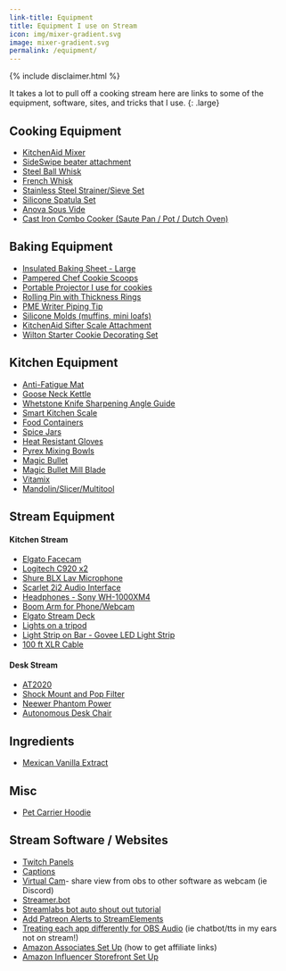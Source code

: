 ```yaml
---
link-title: Equipment
title: Equipment I use on Stream
icon: img/mixer-gradient.svg
image: mixer-gradient.svg
permalink: /equipment/
---
```

{% include disclaimer.html %}

It takes a lot to pull off a cooking stream here are links to some of the equipment, software, sites, and tricks that I use. 
{: .large}

## Cooking Equipment 
* [KitchenAid Mixer](https://amzn.to/3KY7SxA)
* [SideSwipe beater attachment](https://amzn.to/34nvfjo)
* [Steel Ball Whisk](https://amzn.to/3oeHCp4)
* [French Whisk](https://amzn.to/34nCOqc)
* [Stainless Steel Strainer/Sieve Set](https://amzn.to/3sfBM85)
* [Silicone Spatula Set](https://amzn.to/3Hv8J6M)
* [Anova Sous Vide](https://amzn.to/3Gkegfe)
* [Cast Iron Combo Cooker (Saute Pan / Pot / Dutch Oven)](https://amzn.to/3J3wHXm)

## Baking Equipment
* [Insulated Baking Sheet - Large](https://amzn.to/3onii0g)
* [Pampered Chef Cookie Scoops](https://amzn.to/34dZzNL)
* [Portable Projector I use for cookies](https://amzn.to/3gp0Gga)
* [Rolling Pin with Thickness Rings](https://amzn.to/3ATF8BG)
* [PME Writer Piping Tip](https://amzn.to/3Gw37YB)
* [Silicone Molds (muffins, mini loafs)](https://amzn.to/3Hu5dcP)
* [KitchenAid Sifter Scale Attachment](https://amzn.to/3oKeVAP)
* [Wilton Starter Cookie Decorating Set](https://amzn.to/3AWkP6q)

## Kitchen Equipment
* [Anti-Fatigue Mat](https://amzn.to/34tA22S)
* [Goose Neck Kettle](https://amzn.to/3IWTROQ)
* [Whetstone Knife Sharpening Angle Guide](https://amzn.to/3oq1Ig9)
* [Smart Kitchen Scale](https://amzn.to/3GsflSj)
* [Food Containers](https://amzn.to/3rqkYfr)
* [Spice Jars](https://amzn.to/3GxOsMU)
* [Heat Resistant Gloves](https://amzn.to/3AUMAwc)
* [Pyrex Mixing Bowls](https://amzn.to/3upPc4f)
* [Magic Bullet](https://amzn.to/3AWkfpg)
* [Magic Bullet Mill Blade](https://amzn.to/3B0DCOi)
* [Vitamix](https://amzn.to/3gmPeBK)
* [Mandolin/Slicer/Multitool](https://amzn.to/3IZ6jhe)

## Stream Equipment
#### Kitchen Stream
* [Elgato Facecam](https://amzn.to/32LzyEK)
* [Logitech C920 x2](https://amzn.to/3L1KZcG)
* [Shure BLX Lav Microphone](https://amzn.to/34kZeZh)
* [Scarlet 2i2 Audio Interface](https://amzn.to/3AMnwHE)
* [Headphones - Sony WH-1000XM4](https://amzn.to/3L9jwWt)
* [Boom Arm for Phone/Webcam](https://amzn.to/3sk3Ze9)
* [Elgato Stream Deck](https://amzn.to/3AZjL20)
* [Lights on a tripod](https://amzn.to/34n7054)
* [Light Strip on Bar - Govee LED Light Strip](https://amzn.to/3sf9ElF)
* [100 ft XLR Cable](https://amzn.to/3rq41lp) 
#### Desk Stream
* [AT2020](https://amzn.to/3IWDkum)
* [Shock Mount and Pop Filter](https://amzn.to/3ATJCIx)
* [Neewer Phantom Power](https://amzn.to/3sk5Y25)
* [Autonomous Desk Chair](https://amzn.to/34xt9Ob)

## Ingredients
* [Mexican Vanilla Extract](https://amzn.to/3sfBM85)

## Misc
* [Pet Carrier Hoodie](https://amzn.to/3L8X4gs)

## Stream Software / Websites 
* [Twitch Panels](https://nerdordie.com/resources/free-resources/customizable-twitch-panels/#panel-maker)
* [Captions](https://github.com/ratwithacompiler/OBS-captions-plugin/releases)
* [Virtual Cam](https://obsproject.com/forum/resources/obs-virtualcam.539/)- share view from obs to other software as webcam (ie Discord)
* [Streamer.bot](https://streamer.bot/)
* [Streamlabs bot auto shout out tutorial](https://www.youtube.com/watch?v=ONHFth4eQtU)
* [Add Patreon Alerts to StreamElements](https://www.youtube.com/watch?v=kHXXXF0DYBM)
* [Treating each app differently for OBS Audio](https://github.com/bozbez/win-capture-audio/releases/) (ie chatbot/tts in my ears not on stream!)
* [Amazon Associates Set Up](https://affiliate-program.amazon.com/welcome/getstarted) (how to get affiliate links)
* [Amazon Influencer Storefront Set Up](https://affiliate-program.amazon.com/influencers)
